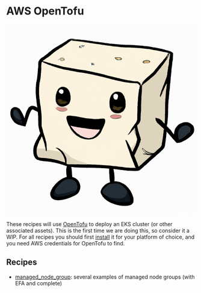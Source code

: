 # AWS OpenTofu 

![img/tofu-aws.png](img/tofu-aws.png)

These recipes will use [OpenTofu](https://opentofu.org) to deploy an EKS cluster (or other associated assets). This is the first time we are doing this, so consider it a WIP.
For all recipes you should first [install](https://opentofu.org/docs/intro/install) it for your platform of choice, and you need AWS credentials for OpenTofu to find.

## Recipes

 - [managed_node_group](managed_node_group): several examples of managed node groups (with EFA and complete)
